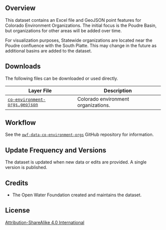 ## Overview ##

This dataset contains an Excel file and GeoJSON point features for Colorado Environment Organizations.
The initial focus is the Poudre Basin, but organizations for other areas will be added over time.

For visualization purposes, Statewide organizations are located near the Poudre confluence with the South Platte.
This may change in the future as additional basins are added to the dataset.

## Downloads ##

The following files can be downloaded or used directly.

| **Layer File** | **Description** |
| -- | -- |
| [`co-environment-orgs.geojson`](co-environment-orgs.geojson) | Colorado environment organizations. |

## Workflow ##

See the [`owf-data-co-environment-orgs`](https://github.com/OpenWaterFoundation/owf-data-co-environment-orgs)
GitHub repository for information.

## Update Frequency and Versions ##

The dataset is updated when new data or edits are provided.
A single version is published.

## Credits ##

* The Open Water Foundation created and maintains the dataset.

## License ##

[Attribution-ShareAlike 4.0 International](https://creativecommons.org/licenses/by-sa/4.0/)
